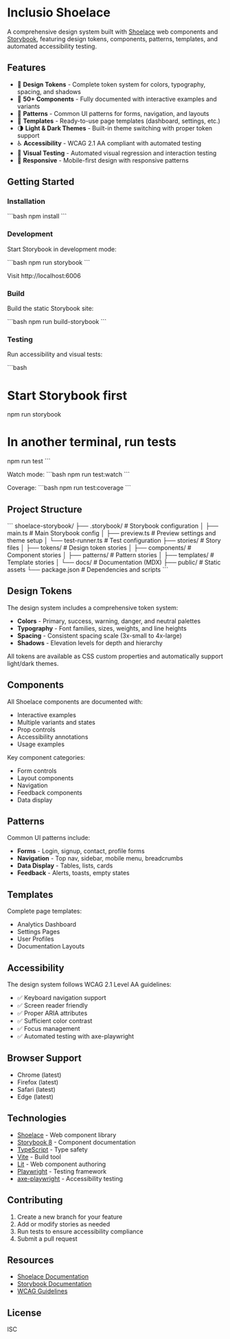 # Inclusio Shoelace

A comprehensive design system built with [Shoelace](https://shoelace.style/) web components and [Storybook](https://storybook.js.org/), featuring design tokens, components, patterns, templates, and automated accessibility testing.

## Features

- 🎨 **Design Tokens** - Complete token system for colors, typography, spacing, and shadows
- 🧩 **50+ Components** - Fully documented with interactive examples and variants
- 📐 **Patterns** - Common UI patterns for forms, navigation, and layouts
- 📄 **Templates** - Ready-to-use page templates (dashboard, settings, etc.)
- 🌗 **Light & Dark Themes** - Built-in theme switching with proper token support
- ♿ **Accessibility** - WCAG 2.1 AA compliant with automated testing
- 🧪 **Visual Testing** - Automated visual regression and interaction testing
- 📱 **Responsive** - Mobile-first design with responsive patterns

## Getting Started

### Installation

\`\`\`bash
npm install
\`\`\`

### Development

Start Storybook in development mode:

\`\`\`bash
npm run storybook
\`\`\`

Visit http://localhost:6006

### Build

Build the static Storybook site:

\`\`\`bash
npm run build-storybook
\`\`\`

### Testing

Run accessibility and visual tests:

\`\`\`bash
# Start Storybook first
npm run storybook

# In another terminal, run tests
npm run test
\`\`\`

Watch mode:
\`\`\`bash
npm run test:watch
\`\`\`

Coverage:
\`\`\`bash
npm run test:coverage
\`\`\`

## Project Structure

\`\`\`
shoelace-storybook/
├── .storybook/          # Storybook configuration
│   ├── main.ts         # Main Storybook config
│   ├── preview.ts      # Preview settings and theme setup
│   └── test-runner.ts  # Test configuration
├── stories/            # Story files
│   ├── tokens/        # Design token stories
│   ├── components/    # Component stories
│   ├── patterns/      # Pattern stories
│   ├── templates/     # Template stories
│   └── docs/          # Documentation (MDX)
├── public/            # Static assets
└── package.json       # Dependencies and scripts
\`\`\`

## Design Tokens

The design system includes a comprehensive token system:

- **Colors** - Primary, success, warning, danger, and neutral palettes
- **Typography** - Font families, sizes, weights, and line heights
- **Spacing** - Consistent spacing scale (3x-small to 4x-large)
- **Shadows** - Elevation levels for depth and hierarchy

All tokens are available as CSS custom properties and automatically support light/dark themes.

## Components

All Shoelace components are documented with:
- Interactive examples
- Multiple variants and states
- Prop controls
- Accessibility annotations
- Usage examples

Key component categories:
- Form controls
- Layout components
- Navigation
- Feedback components
- Data display

## Patterns

Common UI patterns include:
- **Forms** - Login, signup, contact, profile forms
- **Navigation** - Top nav, sidebar, mobile menu, breadcrumbs
- **Data Display** - Tables, lists, cards
- **Feedback** - Alerts, toasts, empty states

## Templates

Complete page templates:
- Analytics Dashboard
- Settings Pages
- User Profiles
- Documentation Layouts

## Accessibility

The design system follows WCAG 2.1 Level AA guidelines:

- ✅ Keyboard navigation support
- ✅ Screen reader friendly
- ✅ Proper ARIA attributes
- ✅ Sufficient color contrast
- ✅ Focus management
- ✅ Automated testing with axe-playwright

## Browser Support

- Chrome (latest)
- Firefox (latest)
- Safari (latest)
- Edge (latest)

## Technologies

- [Shoelace](https://shoelace.style/) - Web component library
- [Storybook 8](https://storybook.js.org/) - Component documentation
- [TypeScript](https://www.typescriptlang.org/) - Type safety
- [Vite](https://vitejs.dev/) - Build tool
- [Lit](https://lit.dev/) - Web component authoring
- [Playwright](https://playwright.dev/) - Testing framework
- [axe-playwright](https://github.com/abhinaba-ghosh/axe-playwright) - Accessibility testing

## Contributing

1. Create a new branch for your feature
2. Add or modify stories as needed
3. Run tests to ensure accessibility compliance
4. Submit a pull request

## Resources

- [Shoelace Documentation](https://shoelace.style/)
- [Storybook Documentation](https://storybook.js.org/docs)
- [WCAG Guidelines](https://www.w3.org/WAI/WCAG21/quickref/)

## License

ISC
